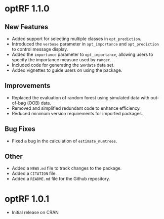 # optRF 1.1.0

## New Features

-   Added support for selecting multiple classes in `opt_prediction`.
-   Introduced the `verbose` parameter in `opt_importance` and `opt_prediction` to control message display.
-   Added the `importance` parameter to `opt_importance`, allowing users to specify the importance measure used by `ranger`.
-   Included code for generating the `SNPdata` data set.
-   Added vignettes to guide users on using the package.

## Improvements

-   Replaced the evaluation of random forest using simulated data with out-of-bag (OOB) data.
-   Removed and simplified redundant code to enhance efficiency.
-   Reduced minimum version requirements for imported packages.

## Bug Fixes

-   Fixed a bug in the calculation of `estimate_numtrees`.

## Other

-   Added a `NEWS.md` file to track changes to the package.
-   Added a `CITATION` file.
-   Added a `README.md` file for the Github repository.

# optRF 1.0.1

-   Initial release on CRAN
